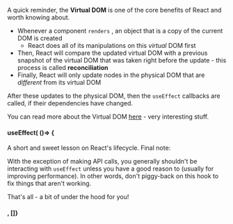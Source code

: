 
A quick reminder, the **Virtual DOM** is one of the core benefits of React and worth knowing about.

  

-   Whenever a component `renders` , an object that is a copy of the current DOM is created
    -   React does all of its manipulations on this _virtual_ DOM first
-   Then, React will compare the updated virtual DOM with a previous snapshot of the virtual DOM that was taken right before the update - this process is called **reconciliation**
-   Finally, React will only update nodes in the physical DOM that are _different_ from its virtual DOM

  

After these updates to the physical DOM, then the `useEffect` callbacks are called, if their dependencies have changed.

  

You can read more about the Virtual DOM [here](https://programmingwithmosh.com/react/react-virtual-dom-explained/) - very interesting stuff.

  

#### **useEffect( ()=> {**

 

A short and sweet lesson on React's lifecycle. 
Final note:

With the exception of making API calls, you generally shouldn't be interacting with `useEffect` unless you have a good reason to (usually for improving performance). In other words, don't piggy-back on this hook to fix things that aren't working.

  

That's all - a bit of under the hood for you!

  

#### **, []}**